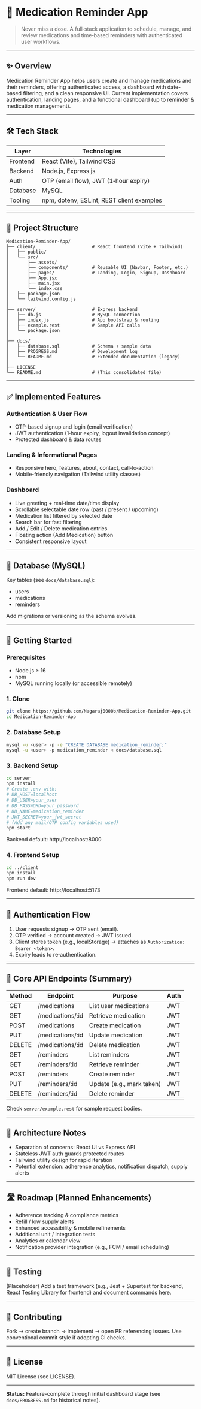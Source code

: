 # 💊 Medication Reminder App

> Never miss a dose. A full‑stack application to schedule, manage, and review medications and time‑based reminders with authenticated user workflows.

---

## ✨ Overview
Medication Reminder App helps users create and manage medications and their reminders, offering authenticated access, a dashboard with date-based filtering, and a clean responsive UI. Current implementation covers authentication, landing pages, and a functional dashboard (up to reminder & medication management).

---

## 🛠 Tech Stack

| Layer      | Technologies |
|----------- |-------------|
| Frontend   | React (Vite), Tailwind CSS |
| Backend    | Node.js, Express.js |
| Auth       | OTP (email flow), JWT (1‑hour expiry) |
| Database   | MySQL |
| Tooling    | npm, dotenv, ESLint, REST client examples |

---

## 📂 Project Structure
```
Medication-Reminder-App/
├── client/                     # React frontend (Vite + Tailwind)
│   ├── public/
│   └── src/
│       ├── assets/
│       ├── components/         # Reusable UI (Navbar, Footer, etc.)
│       ├── pages/              # Landing, Login, Signup, Dashboard
│       ├── App.jsx
│       ├── main.jsx
│       └── index.css
│   ├── package.json
│   └── tailwind.config.js
│
├── server/                     # Express backend
│   ├── db.js                   # MySQL connection
│   ├── index.js                # App bootstrap & routing
│   ├── example.rest            # Sample API calls
│   └── package.json
│
├── docs/
│   ├── database.sql            # Schema + sample data
│   ├── PROGRESS.md             # Development log
│   └── README.md               # Extended documentation (legacy)
│
├── LICENSE
└── README.md                   # (This consolidated file)
```

---

## ✅ Implemented Features

### Authentication & User Flow
- OTP-based signup and login (email verification)
- JWT authentication (1‑hour expiry, logout invalidation concept)
- Protected dashboard & data routes

### Landing & Informational Pages
- Responsive hero, features, about, contact, call‑to‑action
- Mobile-friendly navigation (Tailwind utility classes)

### Dashboard
- Live greeting + real‑time date/time display
- Scrollable selectable date row (past / present / upcoming)
- Medication list filtered by selected date
- Search bar for fast filtering
- Add / Edit / Delete medication entries
- Floating action (Add Medication) button
- Consistent responsive layout

---

## 🧾 Database (MySQL)
Key tables (see `docs/database.sql`):
- users
- medications
- reminders

Add migrations or versioning as the schema evolves.

---

## 🚀 Getting Started

### Prerequisites
- Node.js ≥ 16
- npm
- MySQL running locally (or accessible remotely)

### 1. Clone
```bash
git clone https://github.com/Nagaraj0000b/Medication-Reminder-App.git
cd Medication-Reminder-App
```

### 2. Database Setup
```bash
mysql -u <user> -p -e "CREATE DATABASE medication_reminder;"
mysql -u <user> -p medication_reminder < docs/database.sql
```

### 3. Backend Setup
```bash
cd server
npm install
# Create .env with:
# DB_HOST=localhost
# DB_USER=your_user
# DB_PASSWORD=your_password
# DB_NAME=medication_reminder
# JWT_SECRET=your_jwt_secret
# (Add any mail/OTP config variables used)
npm start
```
Backend default: http://localhost:8000

### 4. Frontend Setup
```bash
cd ../client
npm install
npm run dev
```
Frontend default: http://localhost:5173

---

## 🔐 Authentication Flow
1. User requests signup → OTP sent (email).
2. OTP verified → account created → JWT issued.
3. Client stores token (e.g., localStorage) → attaches as `Authorization: Bearer <token>`.
4. Expiry leads to re‑authentication.

---

## 📡 Core API Endpoints (Summary)

| Method | Endpoint              | Purpose                       | Auth |
|--------|-----------------------|-------------------------------|------|
| GET    | /medications          | List user medications         | JWT  |
| GET    | /medications/:id      | Retrieve medication           | JWT  |
| POST   | /medications          | Create medication             | JWT  |
| PUT    | /medications/:id      | Update medication             | JWT  |
| DELETE | /medications/:id      | Delete medication             | JWT  |
| GET    | /reminders            | List reminders                | JWT  |
| GET    | /reminders/:id        | Retrieve reminder             | JWT  |
| POST   | /reminders            | Create reminder               | JWT  |
| PUT    | /reminders/:id        | Update (e.g., mark taken)     | JWT  |
| DELETE | /reminders/:id        | Delete reminder               | JWT  |

Check `server/example.rest` for sample request bodies.

---

## 🧱 Architecture Notes
- Separation of concerns: React UI vs Express API
- Stateless JWT auth guards protected routes
- Tailwind utility design for rapid iteration
- Potential extension: adherence analytics, notification dispatch, supply alerts

---

## 🛣 Roadmap (Planned Enhancements)
- Adherence tracking & compliance metrics
- Refill / low supply alerts
- Enhanced accessibility & mobile refinements
- Additional unit / integration tests
- Analytics or calendar view
- Notification provider integration (e.g., FCM / email scheduling)

---

## 🧪 Testing
(Placeholder) Add a test framework (e.g., Jest + Supertest for backend, React Testing Library for frontend) and document commands here.

---

## 🤝 Contributing
Fork → create branch → implement → open PR referencing issues. Use conventional commit style if adopting CI checks.

---

## 📜 License
MIT License (see LICENSE).

---

**Status:** Feature-complete through initial dashboard stage (see `docs/PROGRESS.md` for historical notes).